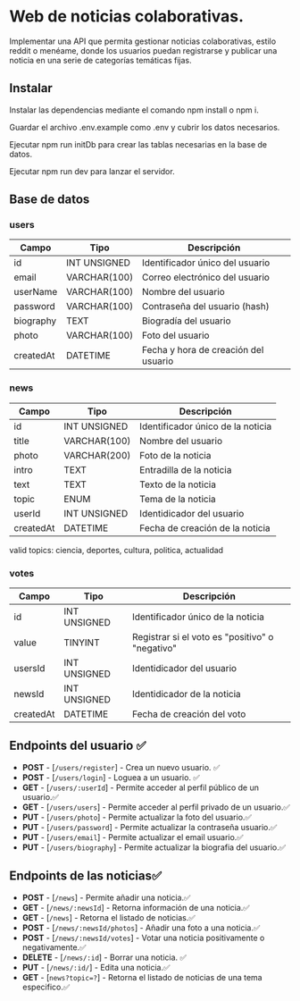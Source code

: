 # Web de noticias colaborativas.

Implementar una API que permita gestionar noticias colaborativas, estilo reddit o menéame, donde los usuarios puedan registrarse y publicar una noticia en una serie de categorías temáticas fijas.

## Instalar

Instalar las dependencias mediante el comando npm install o npm i.

Guardar el archivo .env.example como .env y cubrir los datos necesarios.

Ejecutar npm run initDb para crear las tablas necesarias en la base de datos.

Ejecutar npm run dev para lanzar el servidor.

## Base de datos

### users

| Campo     | Tipo         | Descripción                          |
| --------- | ------------ | ------------------------------------ |
| id        | INT UNSIGNED | Identificador único del usuario      |
| email     | VARCHAR(100) | Correo electrónico del usuario       |
| userName  | VARCHAR(100) | Nombre del usuario                   |
| password  | VARCHAR(100) | Contraseña del usuario (hash)        |
| biography | TEXT         | Biogradía del usuario                |
| photo     | VARCHAR(100) | Foto del usuario                     |
| createdAt | DATETIME     | Fecha y hora de creación del usuario |

### news

| Campo     | Tipo         | Descripción                       |
| --------- | ------------ | --------------------------------- |
| id        | INT UNSIGNED | Identificador único de la noticia |
| title     | VARCHAR(100) | Nombre del usuario                |
| photo     | VARCHAR(200) | Foto de la noticia                |
| intro     | TEXT         | Entradilla de la noticia          |
| text      | TEXT         | Texto de la noticia               |
| topic     | ENUM         | Tema de la noticia                |
| userId    | INT UNSIGNED | Identidicador del usuario         |
| createdAt | DATETIME     | Fecha de creación de la noticia   |

valid topics: ciencia, deportes, cultura, politica, actualidad

### votes

| Campo     | Tipo         | Descripción                                     |
| --------- | ------------ | ----------------------------------------------- |
| id        | INT UNSIGNED | Identificador único de la noticia               |
| value     | TINYINT      | Registrar si el voto es "positivo" o "negativo" |
| usersId   | INT UNSIGNED | Identidicador del usuario                       |
| newsId    | INT UNSIGNED | Identidicador de la noticia                     |
| createdAt | DATETIME     | Fecha de creación del voto                      |

## Endpoints del usuario ✅

-   **POST** - [`/users/register`] - Crea un nuevo usuario. ✅
-   **POST** - [`/users/login`] - Loguea a un usuario. ✅
-   **GET** - [`/users/:userId`] - Permite acceder al perfil público de un usuario.✅
-   **GET** - [`/users/users`] - Permite acceder al perfil privado de un usuario.✅
-   **PUT** - [`/users/photo`] - Permite actualizar la foto del usuario.✅
-   **PUT** - [`/users/password`] - Permite actualizar la contraseña usuario.✅
-   **PUT** - [`/users/email`] - Permite actualizar el email usuario.✅
-   **PUT** - [`/users/biography`] - Permite actualizar la biografia del usuario.✅

## Endpoints de las noticias✅

-   **POST** - [`/news`] - Permite añadir una noticia.✅
-   **GET** - [`/news/:newsId`] - Retorna información de una noticia.✅
-   **GET** - [`/news`] - Retorna el listado de noticias.✅
-   **POST** - [`/news/:newsId/photos`] - Añadir una foto a una noticia.✅
-   **POST** - [`/news/:newsId/votes`] - Votar una noticia positivamente o negativamente.✅
-   **DELETE** - [`/news/:id`] - Borrar una noticia. ✅
-   **PUT** - [`/news/:id/`] - Edita una noticia.✅
-   **GET** - [`news?topic=?`] - Retorna el listado de noticias de una tema especifico.✅
